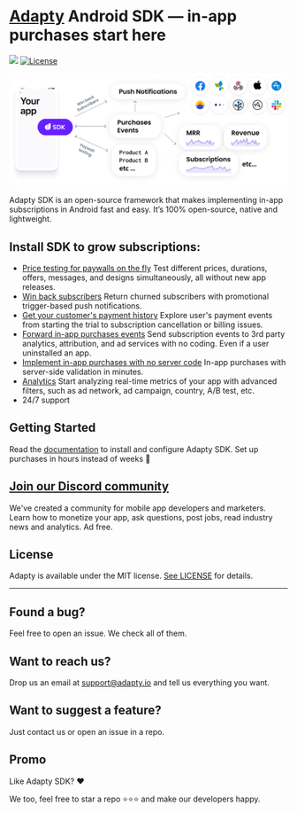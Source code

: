 # [Adapty](https://adapty.io/?utm_source=github&utm_medium=content&utm_campaign=AdaptySDK-Android) Android SDK — in-app purchases start here

[![](https://jitpack.io/v/adaptyteam/AdaptySDK-Android.svg)](http://bit.ly/3s0Bu3r)
[![License](https://img.shields.io/badge/license-MIT-brightgreen.svg)](https://github.com/adaptyteam/AdaptySDK-Android/blob/master/LICENSE)

![Adapty: CRM for mobile apps with subscriptions](/adapty-schema.png)

Adapty SDK is an open-source framework that makes implementing in-app subscriptions in Android fast and easy. It’s 100% open-source, native and lightweight.

## Install SDK to grow subscriptions:

- [Price testing for paywalls on the fly](https://docs.adapty.io/docs/ab-test?utm_source=github&utm_medium=content&utm_campaign=AdaptySDK-Android)
Test different prices, durations, offers, messages, and designs simultaneously, all without new app releases.
- [Win back subscribers](https://docs.adapty.io/docs/promo-campaigns?utm_source=github&utm_medium=content&utm_campaign=AdaptySDK-Android)
Return churned subscribers with promotional trigger-based push notifications.
- [Get your customer's payment history](https://docs.adapty.io/docs/profiles-crm?utm_source=github&utm_medium=content&utm_campaign=AdaptySDK-Android)
Explore user's payment events from starting the trial to subscription cancellation or billing issues.
- [Forward in-app purchases events](https://docs.adapty.io/docs/events?utm_source=github&utm_medium=content&utm_campaign=AdaptySDK-Android)
Send subscription events to 3rd party analytics, attribution, and ad services with no coding. Even if a user uninstalled an app.
- [Implement in-app purchases with no server code](https://docs.adapty.io/docs/android-sdk-configuration?utm_source=github&utm_medium=content&utm_campaign=AdaptySDK-Android)
In-app purchases with server-side validation in minutes.
- [Analytics](https://docs.adapty.io/docs/analytics-charts?utm_source=github&utm_medium=content&utm_campaign=AdaptySDK-Android)
Start analyzing real-time metrics of your app with advanced filters, such as ad network, ad campaign, country, A/B test, etc.
- 24/7 support

## Getting Started

Read the [documentation](https://docs.adapty.io/docs/android-sdk-installation?utm_source=github&utm_medium=content&utm_campaign=AdaptySDK-Android) to install and configure Adapty SDK. Set up purchases in hours instead of weeks :rocket:

## [Join our Discord community](https://go.adapty.io/subhub-community-android-rep)

We've created a community for mobile app developers and marketers. Learn how to monetize your app, ask questions, post jobs, read industry news and analytics. Ad free.

## License

Adapty is available under the MIT license. [See LICENSE](https://github.com/adaptyteam/AdaptySDK-Android/blob/master/LICENSE) for details.

---

## Found a bug?

Feel free to open an issue. We check all of them.

## Want to reach us?

Drop us an email at support@adapty.io and tell us everything you want.

## Want to suggest a feature?

Just contact us or open an issue in a repo.

## Promo

Like Adapty SDK? ❤️

We too, feel free to star a repo ⭐️⭐️⭐️ and make our developers happy.
